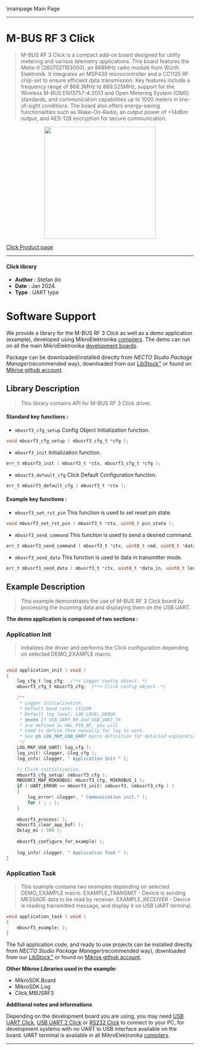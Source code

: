 \mainpage Main Page

---
# M-BUS RF 3 Click

> M-BUS RF 3 Click is a compact add-on board designed for utility metering and various telemetry applications. This board features the Metis-II (2607021183000), an 868MHz radio module from Würth Elektronik. It integrates an MSP430 microcontroller and a CC1125 RF chip-set to ensure efficient data transmission. Key features include a frequency range of 868.3MHz to 869.525MHz, support for the Wireless M-BUS EN13757-4:2013 and Open Metering System (OMS) standards, and communication capabilities up to 1000 meters in line-of-sight conditions. The board also offers energy-saving functionalities such as Wake-On-Radio, an output power of +14dBm output, and AES-128 encryption for secure communication.

<p align="center">
  <img src="https://download.mikroe.com/images/click_for_ide/mbusrf3_click.png" height=300px>
</p>

[Click Product page](https://www.mikroe.com/m-bus-rf-3-click)

---


#### Click library

- **Author**        : Stefan Ilic
- **Date**          : Jan 2024.
- **Type**          : UART type


# Software Support

We provide a library for the M-BUS RF 3 Click
as well as a demo application (example), developed using MikroElektronika
[compilers](https://www.mikroe.com/necto-studio).
The demo can run on all the main MikroElektronika [development boards](https://www.mikroe.com/development-boards).

Package can be downloaded/installed directly from *NECTO Studio Package Manager*(recommended way), downloaded from our [LibStock&trade;](https://libstock.mikroe.com) or found on [Mikroe github account](https://github.com/MikroElektronika/mikrosdk_click_v2/tree/master/clicks).

## Library Description

> This library contains API for M-BUS RF 3 Click driver.

#### Standard key functions :

- `mbusrf3_cfg_setup` Config Object Initialization function.
```c
void mbusrf3_cfg_setup ( mbusrf3_cfg_t *cfg );
```

- `mbusrf3_init` Initialization function.
```c
err_t mbusrf3_init ( mbusrf3_t *ctx, mbusrf3_cfg_t *cfg );
```

- `mbusrf3_default_cfg` Click Default Configuration function.
```c
err_t mbusrf3_default_cfg ( mbusrf3_t *ctx );
```

#### Example key functions :

- `mbusrf3_set_rst_pin` This function is used to set reset pin state.
```c
void mbusrf3_set_rst_pin ( mbusrf3_t *ctx, uint8_t pin_state );
```

- `mbusrf3_send_command` This function is used to send a desired command.
```c
err_t mbusrf3_send_command ( mbusrf3_t *ctx, uint8_t cmd, uint8_t *data_in, uint8_t len );
```

- `mbusrf3_send_data` This function is used to data in transmitter mode.
```c
err_t mbusrf3_send_data ( mbusrf3_t *ctx, uint8_t *data_in, uint8_t len );
```

## Example Description

> This example demonstrates the use of M-BUS RF 3 Click board by processing
  the incoming data and displaying them on the USB UART.

**The demo application is composed of two sections :**

### Application Init

> Initializes the driver and performs the Click configuration depending on selected DEMO_EXAMPLE macro.

```c

void application_init ( void ) 
{
    log_cfg_t log_cfg;  /**< Logger config object. */
    mbusrf3_cfg_t mbusrf3_cfg;  /**< Click config object. */

    /** 
     * Logger initialization.
     * Default baud rate: 115200
     * Default log level: LOG_LEVEL_DEBUG
     * @note If USB_UART_RX and USB_UART_TX 
     * are defined as HAL_PIN_NC, you will 
     * need to define them manually for log to work. 
     * See @b LOG_MAP_USB_UART macro definition for detailed explanation.
     */
    LOG_MAP_USB_UART( log_cfg );
    log_init( &logger, &log_cfg );
    log_info( &logger, " Application Init " );

    // Click initialization.
    mbusrf3_cfg_setup( &mbusrf3_cfg );
    MBUSRF3_MAP_MIKROBUS( mbusrf3_cfg, MIKROBUS_1 );
    if ( UART_ERROR == mbusrf3_init( &mbusrf3, &mbusrf3_cfg ) ) 
    {
        log_error( &logger, " Communication init." );
        for ( ; ; );
    }
    
    mbusrf3_process( );
    mbusrf3_clear_app_buf( );
    Delay_ms ( 500 );
   
    mbusrf3_configure_for_example( );
    
    log_info( &logger, " Application Task " );
}

```

### Application Task

> This example contains two examples depending on selected DEMO_EXAMPLE macro:
 > EXAMPLE_TRANSMIT - Device is sending MESSAGE data to be read by receiver.
 > EXAMPLE_RECEIVER - Device is reading transmitted message, and display it on USB UART terminal.

```c
void application_task ( void ) 
{
    mbusrf3_example( );
}

```

The full application code, and ready to use projects can be installed directly from *NECTO Studio Package Manager*(recommended way), downloaded from our [LibStock&trade;](https://libstock.mikroe.com) or found on [Mikroe github account](https://github.com/MikroElektronika/mikrosdk_click_v2/tree/master/clicks).

**Other Mikroe Libraries used in the example:**

- MikroSDK.Board
- MikroSDK.Log
- Click.MBUSRF3

**Additional notes and informations**

Depending on the development board you are using, you may need
[USB UART Click](https://www.mikroe.com/usb-uart-click),
[USB UART 2 Click](https://www.mikroe.com/usb-uart-2-click) or
[RS232 Click](https://www.mikroe.com/rs232-click) to connect to your PC, for
development systems with no UART to USB interface available on the board. UART
terminal is available in all MikroElektronika
[compilers](https://shop.mikroe.com/compilers).

---

